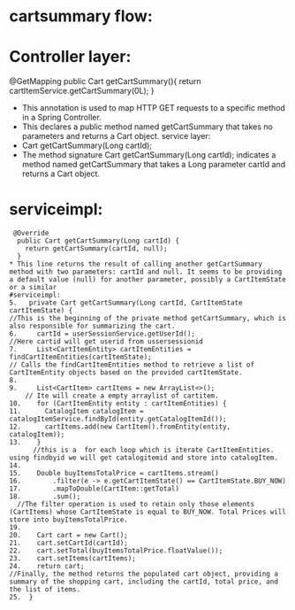 # cartsummary flow:
# Controller layer:
  @GetMapping
  public Cart getCartSummary(){
    return cartItemService.getCartSummary(0L);
  }
* This annotation is used to map HTTP GET requests to a specific method in a Spring Controller.
* This declares a public method named getCartSummary that takes no parameters and returns a Cart object.
service layer:
 * Cart getCartSummary(Long cartId);
* The method signature Cart getCartSummary(Long cartId); indicates a method named getCartSummary that takes a Long parameter cartId and returns a Cart object.
# serviceimpl:
```
 @Override
  public Cart getCartSummary(Long cartId) {
    return getCartSummary(cartId, null);
  }
* This line returns the result of calling another getCartSummary method with two parameters: cartId and null. It seems to be providing a default value (null) for another parameter, possibly a CartItemState or a similar
#serviceimpl:
5.   private Cart getCartSummary(Long cartId, CartItemState cartItemState) {
//This is the beginning of the private method getCartSummary, which is also responsible for summarizing the cart.
6.     cartId = userSessionService.getUserId();
//Here cartid will get userid from ussersessionid
7.     List<CartItemEntity> cartItemEntities = findCartItemEntities(cartItemState);
// Calls the findCartItemEntities method to retrieve a list of CartItemEntity objects based on the provided cartItemState.
8.
9.     List<CartItem> cartItems = new ArrayList<>();
    // Ite will create a empty arraylist of cartitem.
10.    for (CartItemEntity entity : cartItemEntities) {
11.      CatalogItem catalogItem = catalogItemService.findById(entity.getCatalogItemId());
12.      cartItems.add(new CartItem().fromEntity(entity, catalogItem));
13.    }
      //this is a  for each loop which is iterate CartItemEntities. using findbyid we will get catalogitemid and store into catalogItem.
14.
15.    Double buyItemsTotalPrice = cartItems.stream()
16.        .filter(e -> e.getCartItemState() == CartItemState.BUY_NOW)
17.        .mapToDouble(CartItem::getTotal)
18.        .sum();
  //The filter operation is used to retain only those elements (CartItems) whose CartItemState is equal to BUY_NOW. Total Prices will store into buyItemsTotalPrice.
19.
20.    Cart cart = new Cart();
21.    cart.setCartId(cartId);
22.    cart.setTotal(buyItemsTotalPrice.floatValue());
23.    cart.setItems(cartItems);
24.    return cart;
//Finally, the method returns the populated cart object, providing a summary of the shopping cart, including the cartId, total price, and the list of items.
25.  }
```
